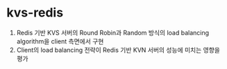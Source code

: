 # kvs-redis
1. Redis 기반 KVS 서버의 Round Robin과 Random 방식의 load balancing algorithm을 client 측면에서 구현
2. Client의 load balancing 전략이 Redis 기반 KVN 서버의 성능에 미치는 영향을 평가

